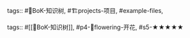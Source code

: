 tags:: #🌲BoK-知识树, #🏗️projects-项目, #example-files, 

tags:: #[[🌲BoK-知识树]], #p4-🌸flowering-开花, #s5-★★★★★
